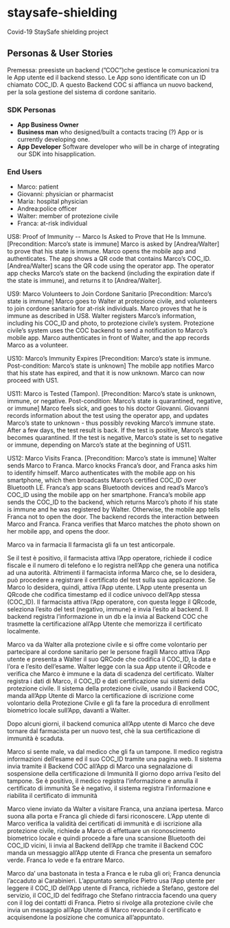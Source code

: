 # staysafe-shielding
Covid-19 StaySafe shielding project





## Personas & User Stories

Premessa: preesiste un backend (”COC”)che gestisce le
comunicazioni tra le App utente ed il backend stesso. Le App
sono identificate con un ID chiamato COC_ID.
A questo Backend COC
si affianca un nuovo backend, per la sola gestione del sistema di
cordone sanitario.


### SDK Personas
	
- **App Business Owner**
- **Business man** who designed/built a contacts tracing (?) App or is currently developing one.
- **App Developer** Software developer who will be in charge of integrating our SDK into hisapplication.


### End Users

- Marco: patient
- Giovanni: physician or pharmacist
- Maria: hospital physician
- Andrea:police officer
- Walter: member of protezione civile
- Franca: at-risk individual

US8: Proof of
Immunity -- Marco Is Asked to Prove that He Is Immune. [Precondition:
Marco’s state is immune] Marco is asked by
[Andrea/Walter] to prove that his state is immune. Marco opens
the mobile app and authenticates. The app shows a QR code that
contains Marco’s COC_ID. [Andrea/Walter] scans the QR code using
the operator app. The operator app checks Marco’s
state on the backend (including the expiration date if the state is
immune), and returns it to [Andrea/Walter].



US9: Marco
Volunteers to Join Cordone Sanitario [Precondition: Marco’s state
is immune] Marco goes to Walter at
protezione civile, and volunteers to join cordone sanitario for
at-risk individuals. Marco proves that he is immune as described in
US8. Walter registers Marco’s information, including his COC_ID and
photo, to protezione civile’s system. Protezione civile’s system
uses the COC backend to send a notification to Marco’s mobile
app. Marco authenticates in front of Walter, and the app records
Marco as a volunteer.



US10: Marco’s
Immunity Expires [Precondition: Marco’s state is immune.
Post-condition: Marco’s state is unknown]
The mobile app notifies Marco that his state has expired, and
that it is now unknown. Marco can now proceed with US1.



US11: Marco is
Tested (Tampon). [Precondition: Marco’s state is unknown,
immune, or negative. Post-condition:
Marco’s state is quarantined,
negative, or immune] Marco feels
sick, and goes to his doctor Giovanni. Giovanni records information
about the test using the operator app, and updates Marco’s
state to unknown - thus possibly revoking Marco’s immune
state. After a few days, the test result is back. If the test is
positive, Marco’s state becomes quarantined. If the test is
negative, Marco’s state is set to negative or immune,
depending on Marco’s state at the beginning of US11. 




US12: Marco Visits
Franca. [Precondition: Marco’s state is immune]
Walter sends Marco to Franca. Marco knocks Franca’s door, and
Franca asks him to identify himself. Marco authenticates with the
mobile app on his smartphone, which then broadcasts Marco’s
certified COC_ID over Bluetooth LE. Franca’s app scans Bluetooth
devices and read’s Marco’s COC_ID using the mobile app on
her smartphone. Franca’s mobile app sends the COC_ID to the
backend, which returns Marco’s photo if his state is immune
and he was registered by Walter. Otherwise, the mobile app tells
Franca not to open the door. The backend records the interaction
between Marco and Franca. Franca verifies that Marco matches the
photo shown on her mobile app, and opens the door.


Marco va in farmacia
Il farmacista gli fa
un test anticorpale. 

Se il test è
positivo, il farmacista attiva l’App operatore, richiede il
codice fiscale e il numero di telefono e lo registra nell’App che
genera una notifica ad una autorità.
Altrimenti il
farmacista informa Marco che, se lo desidera, può procedere a
registrare il certificato del test sulla sua applicazione.
Se Marco lo
desidera, quindi, attiva l’App utente. L’App utente
presenta un QRcode che codifica timestamp ed il codice univoco
dell’App stessa (COC_ID). Il farmacista attiva l’App
operatore, con questa legge il QRcode, seleziona l’esito del
test (negativo, immune) e invia l’esito al backend. Il backend
registra l’informazione in un db e la invia al Backend COC che
trasmette la certificazione all’App Utente che memorizza il
certificato localmente.



Marco va da Walter
alla protezione civile e si offre come volontario per partecipare al
cordone sanitario per le persone fragili
Marco attiva l’App
utente e presenta a Walter il suo QRCode che codifica il COC_ID,
la data e l’ora e l’esito dell’esame.
Walter legge con la
sua App utente il QRcode e verifica che Marco è immune e la
data di scadenza del certificato. Walter registra i dati di Marco, il
COC_ID e dati certificazione sui sistemi della protezione civile.  Il
sistema della protezione civile, usando il Backend COC, manda all’App
Utente di Marco  la certificazione di iscrizione come volontario
della Protezione Civile e gli fa fare la procedura di enrollment
biometrico locale sull’App, davanti a Walter.



Dopo alcuni giorni,
il backend comunica all’App utente di Marco che deve tornare
dal farmacista per un nuovo test, chè la sua certificazione di
immunità è scaduta.



Marco si sente male,
va dal medico che gli fa un tampone. Il medico registra informazioni
dell’esame ed il suo COC_ID tramite una pagina web. Il sistema
invia tramite il Backend COC all’App di Marco una segnalazione di
sospensione della certificazione di Immunità
Il giorno dopo
arriva l’esito del tampone.
Se è positivo, il
medico registra l’informazione e annulla il certificato di immunità
Se  è negativo, il
sistema registra l’informazione e riabilita il certificato di
immunità



Marco viene inviato
da Walter a visitare Franca, una anziana ipertesa. Marco suona alla
porta e Franca gli chiede di farsi riconoscere. L’App utente
di Marco verifica la validità dei certificati di immunità e di
iscrizione alla protezione civile, richiede a Marco di effettuare un
riconoscimento biometrico locale e quindi procede a fare una
scansione Bluetooth dei COC_ID vicini, li invia al Backend dell’App
che tramite il Backend COC manda un messaggio all’App utente di
Franca che presenta un semaforo verde. Franca lo vede e fa entrare
Marco.



Marco da’ una
bastonata in testa a Franca e le ruba gli ori; Franca denuncia
l’accaduto ai Carabinieri. L’appuntato semplice Pietro usa l’App
utente per leggere il COC_ID dell’App utente di Franca, richiede a
Stefano, gestore del servizio, il COC_ID del fedifrago che Stefano
rintraccia facendo una query con il log dei contatti di Franca.
Pietro si rivolge alla protezione civile che invia un messaggio
all’App Utente di Marco revocando il certificato e acquisendone la
posizione che comunica all’appuntato.
